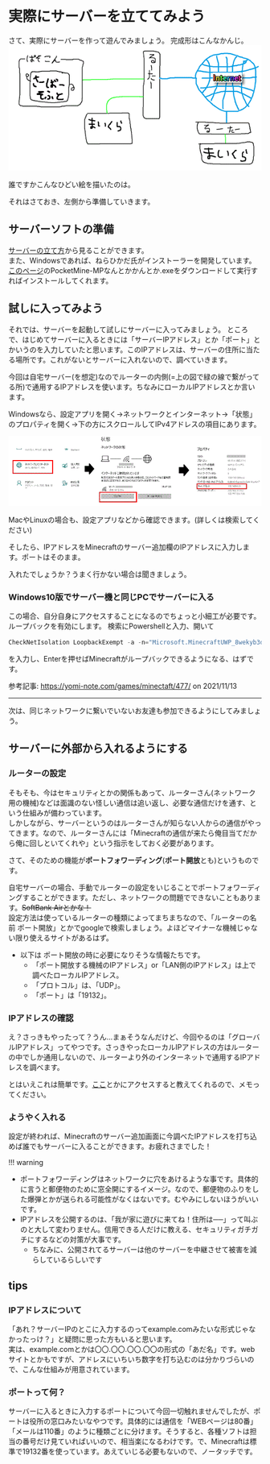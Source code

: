 # 実際にサーバーを立ててみよう
さて、実際にサーバーを作って遊んでみましょう。
完成形はこんなかんじ。
![完成図](/image/1FCB70B6-D6D5-48FF-8E59-8694F1D5F3FC.gif)

誰ですかこんなひどい絵を描いたのは。

それはさておき、左側から準備していきます。

## サーバーソフトの準備
[サーバーの立て方](/building/README.md)から見ることができます。  
また、Windowsであれば、ねらひかだ氏がインストーラーを開発しています。
[このページ](https://github.com/Nerahikada/PocketMine-MP_Installer/releases/latest)のPocketMine-MPなんとかかんとか.exeをダウンロードして実行すればインストールしてくれます。
<!-- ここ、不親切だけどどうしようか -->
<!-- TODO
## Bedrock Dedicated Serverでのサーバーの立て方 -->

## 試しに入ってみよう
それでは、サーバーを起動して試しにサーバーに入ってみましょう。
ところで、はじめてサーバーに入るときには「サーバーIPアドレス」とか「ポート」とかいうのを入力していたと思います。このIPアドレスは、サーバーの住所に当たる場所です。これがないとサーバーに入れないので、調べていきます。

今回は自宅サーバー(を想定)なのでルーターの内側(=上の図で緑の線で繋がってる所)で通用するIPアドレスを使います。ちなみにローカルIPアドレスとか言います。

Windowsなら、設定アプリを開く→ネットワークとインターネット→「状態」のプロパティを開く→下の方にスクロールしてIPv4アドレスの項目にあります。

![完成図](/image/18370B89-9C77-4D61-B7D7-5267E34FD779.gif)

MacやLinuxの場合も、設定アプリなどから確認できます。(詳しくは検索してください)

そしたら、IPアドレスをMinecraftのサーバー追加欄のIPアドレスに入力します。ポートはそのまま。


入れたでしょうか？うまく行かない場合は聞きましょう。

### Windows10版でサーバー機と同じPCでサーバーに入る
この場合、自分自身にアクセスすることになるのでちょっと小細工が必要です。
ループバックを有効にします。
検索にPowershellと入力、開いて

```powershell
CheckNetIsolation LoopbackExempt -a -n="Microsoft.MinecraftUWP_8wekyb3d8bbwe"
```
を入力し、Enterを押せばMinecraftがループバックできるようになる、はずです。

参考記事: <https://yomi-note.com/games/minectaft/477/> on 2021/11/13

----
次は、同じネットワークに繋いでいないお友達も参加できるようにしてみましょう。


## サーバーに外部から入れるようにする
### ルーターの設定
そもそも、今はセキュリティとかの関係もあって、ルーターさん(ネットワーク用の機械)などは面識のない怪しい通信は追い返し、必要な通信だけを通す、という仕組みが備わっています。  
しかしながら、サーバーというのはルーターさんが知らない人からの通信がやってきます。なので、ルーターさんには「Minecraftの通信が来たら俺目当てだから俺に回しといてくれや」という指示をしておく必要があります。    

さて、そのための機能が**ポートフォワーディング**(**ポート開放**とも)というものです。


自宅サーバーの場合、手動でルーターの設定をいじることでポートフォワーディングすることができます。ただし、ネットワークの問題でできないこともあります。~~SoftBank Airとかな！~~  
設定方法は使っているルーターの種類によってまちまちなので、「ルーターの名前 ポート開放」とかでgoogleで検索しましょう。よほどマイナーな機械じゃない限り使えるサイトがあるはず。
 - 以下は ポート開放の時に必要になりそうな情報たちです。
   - 「ポート開放する機械のIPアドレス」or「LAN側のIPアドレス」は上で調べたローカルIPアドレス。
   - 「プロトコル」は、「UDP」。
   - 「ポート」は「19132」。
### IPアドレスの確認
え？さっきもやったって？うん…まぁそうなんだけど、今回やるのは「グローバルIPアドレス」ってやつです。さっきやったローカルIPアドレスの方はルーターの中でしか通用しないので、ルーターより外のインターネットで通用するIPアドレスを調べます。

とはいえこれは簡単です。[ここ](https://www.cman.jp/network/support/go_access.cgi)とかにアクセスすると教えてくれるので、メモってください。

### ようやく入れる

設定が終われば、Minecraftのサーバー追加画面に今調べたIPアドレスを打ち込めば誰でもサーバーに入ることができます。お疲れさまでした！

!!! warning
 - ポートフォワーディングはネットワークに穴をあけるような事です。具体的に言うと郵便物のために窓全開にするイメージ。なので、郵便物のふりをした爆弾とかが送られる可能性がなくはないです。むやみにしないほうがいいです。
 - IPアドレスを公開するのは、「我が家に遊びに来てね！住所は──」って叫ぶのと大して変わりません。信用できる人だけに教える、セキュリティガチガチにするなどの対策が大事です。
   - ちなみに、公開されてるサーバーは他のサーバーを中継させて被害を減らしているらしいです


## tips
### IPアドレスについて
「あれ？サーバーIPのとこに入力するのってexample.comみたいな形式じゃなかったっけ？」と疑問に思った方もいると思います。  
実は、example.comとかは〇〇.〇〇.〇〇.〇〇の形式の「あだ名」です。webサイトとかもですが、アドレスにいちいち数字を打ち込むのは分かりづらいので、こんな仕組みが用意されています。
### ポートって何？
サーバーに入るときに入力するポートについて今回一切触れませんでしたが、ポートは役所の窓口みたいなやつです。具体的には通信を「WEBページは80番」「メールは110番」のように種類ごとに分けます。そうすると、各種ソフトは担当の番号だけ見ていればいいので、相当楽になるわけです。で、Minecraftは標準で19132番を使っています。あえていじる必要もないので、ノータッチです。
